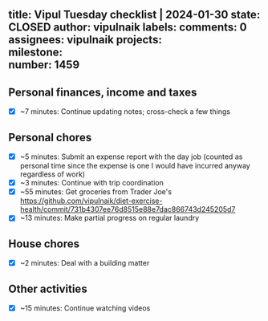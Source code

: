 title:	Vipul Tuesday checklist | 2024-01-30
state:	CLOSED
author:	vipulnaik
labels:	
comments:	0
assignees:	vipulnaik
projects:	
milestone:	
number:	1459
--
## Personal finances, income and taxes

- [x] ~7 minutes: Continue updating notes; cross-check a few things

## Personal chores

- [x] ~5 minutes: Submit an expense report with the day job (counted as personal time since the expense is one I would have incurred anyway regardless of work)
- [x] ~3 minutes: Continue with trip coordination
- [x] ~55 minutes: Get groceries from Trader Joe's https://github.com/vipulnaik/diet-exercise-health/commit/731b4307ee76d8515e88e7dac866743d245205d7
- [x] ~13 minutes: Make partial progress on regular laundry 

## House chores

- [x] ~2 minutes: Deal with a building matter

## Other activities

- [x] ~15 minutes: Continue watching videos 
